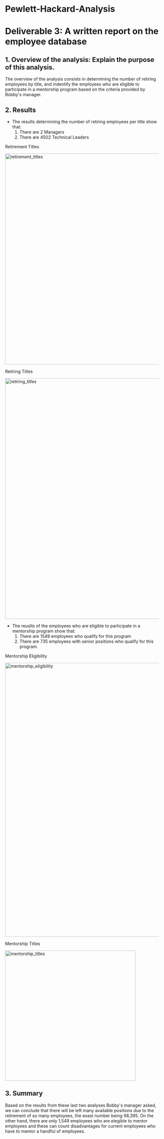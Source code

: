 # Pewlett-Hackard-Analysis

# Deliverable 3: A written report on the employee database

## 1. Overview of the analysis: Explain the purpose of this analysis.
The overview of the analysis consists in determining the number of retiring employees by title, and indentify the employees who are eligible to participate in a mentorship program based on the criteria provided by Bobby's manager. 


## 2. Results
* The results determining the number of retiring employees per title show that: 
  1. There are 2 Managers
  2. There are 4502 Technical Leaders
  
Retirement Titles

<img width="692" alt="retirement_titles" src="https://user-images.githubusercontent.com/107222716/181680835-02f34cb1-23da-4c47-8938-96352b803cd9.png">

Retiring Titles

<img width="789" alt="retiring_titles" src="https://user-images.githubusercontent.com/107222716/181680852-4bce5e93-d779-4bfe-8a0a-f678abd21dcf.png">


* The reuslts of the employees who are eligible to participate in a mentorship program show that:
  1. There are 1549 employees who qualify for this program 
  2. There are 735 employees with senior positions who qualify for this program.

Mentorship Eligibility

<img width="898" alt="mentorship_eligibility" src="https://user-images.githubusercontent.com/107222716/181680973-780448e2-af87-48ce-a211-c6b2c30d0439.png">

Mentorship Titles

<img width="427" alt="mentorship_titles" src="https://user-images.githubusercontent.com/107222716/181681057-cb05b2bb-79d4-4915-9c4f-d486ffc88137.png">


## 3. Summary 
Based on the results from these last two analyses Bobby's manager asked, we can conclude that there will be left many available positions due to the retirement of so many employees, the exast number being 98,395. On the other hand, there are only 1,549 employees who are elegible to mentor employees and these can count disadvantages for current employees who have to mentor a handful of employees. 

